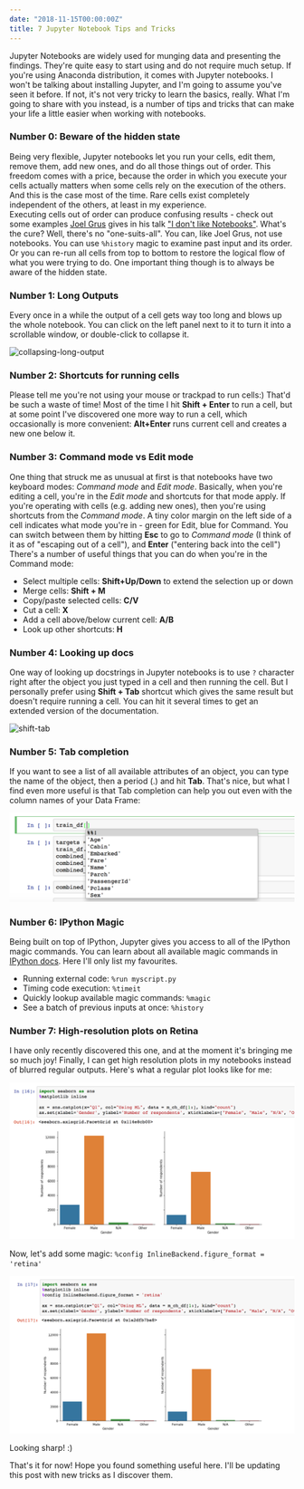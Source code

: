```yaml
---
date: "2018-11-15T00:00:00Z"
title: 7 Jupyter Notebook Tips and Tricks
---
```


Jupyter Notebooks are widely used for munging data and presenting the findings. 
They're quite easy to start using and do not require much setup. 
If you're using Anaconda distribution, it comes with Jupyter notebooks. 
I won't be talking about installing Jupyter, and I'm going to assume you've seen it before. 
If not, it's not very tricky to learn the basics, really. 
What I'm going to share with you instead, is a number of tips and tricks that can make your life a 
little easier when working with notebooks.

### Number 0: Beware of the hidden state

Being very flexible, Jupyter notebooks let you run your cells, edit them, remove them, add new ones, 
and do all those things out of order. This freedom comes with a price, because the order in which 
you execute your cells actually matters when some cells rely on the execution of the others. 
And this is the case most of the time. Rare cells exist completely independent of the others, 
at least in my experience.  
Executing cells out of order can produce confusing results - check out some examples 
[Joel Grus](https://twitter.com/joelgrus) gives in his talk ["I don't like Notebooks"](https://youtu.be/7jiPeIFXb6U). 
What's the cure? Well, there's no "one-suits-all". You can, like Joel Grus, not use notebooks. 
You can use `%history` magic to examine past input and its order. Or you can re-run all cells from 
top to bottom to restore the logical flow of what you were trying to do. One important thing though is 
to always be aware of the hidden state. 

### Number 1: Long Outputs

Every once in a while the output of a cell gets way too long and blows up the whole notebook. 
You can click on the left panel next to it to turn it into a scrollable window, or double-click 
to collapse it. 

![collapsing-long-output](/images/jupyter-long-output.gif)

### Number 2: Shortcuts for running cells

Please tell me you're not using your mouse or trackpad to run cells:) That'd be such a waste of time! 
Most of the time I hit **Shift + Enter** to run a cell, but at some point I've discovered one more way 
to run a cell, which occasionally is more convenient: **Alt+Enter** runs current cell and creates a 
new one below it.

### Number 3: Command mode vs Edit mode

One thing that struck me as unusual at first is that notebooks have two keyboard modes: 
*Command mode* and *Edit mode*. 
Basically, when you're editing a cell, you're in the *Edit mode* and shortcuts for that mode apply. 
If you're operating with cells (e.g. adding new ones), then you're using shortcuts from the *Command mode*. 
A tiny color margin on the left side of a cell indicates what mode you're in - green for Edit, 
blue for Command. You can switch between them by hitting **Esc** to go to *Command mode* 
(I think of it as of "escaping out of a cell"), and **Enter** ("entering back into the cell")
There's a number of useful things that you can do when you're in the Command mode:
* Select multiple cells: **Shift+Up/Down** to extend the selection up or down
* Merge cells: **Shift + M**
* Copy/paste selected cells: **C/V**
* Cut a cell: **X**
* Add a cell above/below current cell: **A/B**
* Look up other shortcuts: **H**

### Number 4: Looking up docs

One way of looking up docstrings in Jupyter notebooks is to use `?` character right after the object 
you just typed in a cell and then running the cell. But I personally prefer using **Shift + Tab** 
shortcut which gives the same result but doesn't require running a cell. You can hit it several times 
to get an extended version of the documentation.

![shift-tab](/images/shift-tab.gif)

### Number 5: Tab completion

If you want to see a list of all available attributes of an object, you can type the name of the 
object, then a period (.) and hit **Tab**. That's nice, but what I find even more useful is that 
Tab completion can help you out even with the column names of your Data Frame:

![tab-completion](/images/tab-completion.png)

### Number 6: IPython Magic

Being built on top of IPython, Jupyter gives you access to all of the IPython magic commands. 
You can learn about all available magic commands in 
[IPython docs](https://ipython.readthedocs.io/en/stable/interactive/magics.html). 
Here I'll only list my favourites.
* Running external code: `%run myscript.py`
* Timing code execution: `%timeit`
* Quickly lookup available magic commands: `%magic`
* See a batch of previous inputs at once: `%history`

### Number 7: High-resolution plots on Retina

I have only recently discovered this one, and at the moment it's bringing me so much joy! 
Finally, I can get high resolution plots in my notebooks instead of blurred regular outputs.
Here's what a regular plot looks like for me: 

![non-retina](/images/non-retina.png)

Now, let's add some magic:  `%config InlineBackend.figure_format = 'retina'`

![retina-magic](/images/retina.png)
 
Looking sharp! :)

That's it for now! Hope you found something useful here. 
I'll be updating this post with new tricks as I discover them.  
 
 


 
  


